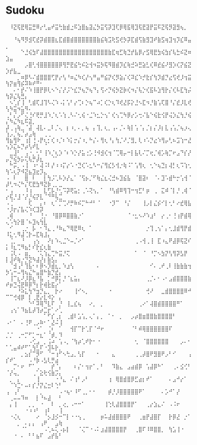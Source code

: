 # Sudoku

⠀⠸⣝⢯⣟⢿⣭⣛⠿⡔⢃⣤⠞⣭⢓⣷⣾⣐⠯⣱⣿⣦⣽⣌⡳⣭⢫⡽⣹⢏⡿⢿⣯⢿⣹⢯⣟⣽⡟⣭⠯⣝⢯⡻⣽⣻⢦⡀⠀⠀⠀⠀⠀⠀⠀⠀⠀⠀⠀⠀⠀⠀⠀⠀
⠀⠀⠘⢦⠻⡻⣺⢏⣞⡽⣾⣿⣿⣆⣏⣾⣿⣾⣿⣿⣿⣿⣿⣿⣷⣮⢷⣩⢗⣫⢞⡳⡽⣏⣾⢫⣷⣻⣹⠞⣷⣫⢶⣹⢲⡹⣎⠿⣤⡀⠀⠀⠀⠀⠀⠀⠀⠀⠀⠀⠀⠀⠀⠀
⠀⠀⠀⠀⠑⣘⢮⣳⠏⣼⣿⣿⣿⣿⣿⣿⣿⣿⣿⣿⣿⣿⣿⣿⣿⣿⣿⣷⣏⢶⣋⢷⣙⡞⣧⡿⡔⣫⢿⣟⣳⢮⣳⡎⢧⣓⠮⣝⠶⣱⣤⠀⠀⠀⠀⠀⠀⠀⠀⠀⠀⠀⠀⠀
⠀⠀⠀⠀⠀⡠⣿⢃⢺⣿⣿⣿⣿⣿⡿⢻⡛⣟⣮⢓⠮⣕⢺⠲⣭⡳⢯⠻⣿⣾⡹⣎⢷⣚⠵⣛⣵⣃⢎⠿⣞⣮⠜⣻⡱⢎⡝⣮⣝⡱⡞⣧⣀⠀⠀⠀⠀⠀⠀⠀⠀⠀⠀⠀
⠀⠀⠀⡀⠶⡿⠣⠌⣾⣿⣿⣿⢋⡟⡔⢣⠘⠶⣌⠳⢎⡜⢢⠛⣤⠛⣮⡝⢎⡻⣵⡌⢎⠽⣎⠱⡚⣗⡎⢳⡹⣾⡙⣔⢫⢞⡸⢲⣭⢳⡝⣶⢻⡮⠽⠷⠞⠛⠂⠀⠀⠀⠀⠀
⠀⠀⠄⠂⡞⠌⠱⢸⣿⡟⡿⢇⠢⠑⡌⡜⡨⠑⣎⡙⢦⡙⢦⠙⡄⢫⠔⡙⢮⡳⣝⡷⢎⠲⡌⢧⡑⢎⣯⠧⣱⢻⡗⡌⢎⠧⣏⢳⡬⢳⡽⣌⢧⣛⡄⠀⠀⠀⠀⠀⠀⠀⠀⠀
⠀⠢⢁⡎⢸⠀⢃⣾⢏⣸⢹⠣⢌⠱⠠⡅⢡⠃⡔⢉⠆⡑⢦⠉⠴⡁⢎⡑⢆⠹⢞⣜⡯⡕⣘⠢⣏⠲⡘⣷⢡⢏⣿⠘⡌⣞⡸⣇⢞⢣⠳⣭⠲⣥⠻⠄⠀⠀⠀⠀⠀⠀⠀⠀
⢀⠃⡌⡠⠋⢌⢘⠎⢟⡛⣸⠱⡈⢆⠡⢱⢀⠣⠌⢂⢮⠐⣈⠱⣂⡑⢢⠁⢎⢢⢉⠳⡿⡔⡡⢒⠌⣧⠑⢮⣗⢪⡟⢬⡱⣌⢳⡘⢮⡌⠳⣌⠳⣆⠯⣽⡀⠀⠀⠀⠀⠀⠀⠀
⡼⢀⢠⢷⣀⠈⣼⠀⢼⣇⠄⣀⠇⡈⢄⠀⡆⠰⡀⠄⡀⢦⠀⡄⢹⡀⢆⡀⢠⠄⡈⠄⢷⡇⢡⠈⡄⡈⡆⡌⡸⡆⣇⢠⢡⡈⢦⡰⢄⢱⡠⡈⢦⡈⡴⣠⢷⠀⠀⢀⢀⠀⠀⠀
⢻⣦⢻⠗⠀⢰⡇⢘⠠⡟⢆⡂⢎⠰⡈⠆⠱⡅⡒⡌⠰⡀⠓⡌⠄⢻⢆⠘⡄⢳⡈⠜⡈⣻⡀⢇⠰⠡⡙⣔⠱⢻⡤⢃⠦⣩⢱⠒⣜⢢⡱⣍⠦⡙⡴⢣⠞⣇⠀⠈⠀⠀⠀⠀
⠀⣀⣸⠃⠀⢠⠐⡀⢂⠃⢸⠱⡈⢆⡱⠈⠆⠱⡑⡜⣥⢐⡡⢘⠺⣺⢎⢲⠈⢉⢿⡤⠒⡇⣧⢇⠌⡉⢖⡈⢾⡡⢷⡉⠖⣠⠙⡎⡜⡤⡙⢮⡳⡥⢍⢧⡛⡼⣆⠀⠀⠈⠁⠀
⠀⠓⡭⡀⠠⢸⠀⠰⠂⢼⠨⠇⡜⠰⠰⡍⡔⠡⠐⣙⢎⠡⣂⠣⠒⡌⢻⣎⡣⢺⡐⢷⠨⠁⢡⢻⢆⠀⢂⠑⢦⣙⡆⢼⡃⢆⠩⢱⢂⢳⠡⢆⡝⠺⣝⣦⣹⣖⡹⣄⠀⠀⠀⠀
⠠⠀⠇⠀⠀⣿⠀⠇⠀⠀⡇⢳⡨⢁⠧⡱⡜⣄⠁⠈⢫⡦⡈⠋⢷⣌⣆⢌⣚⠦⣹⣮⣧⠀⠈⣿⣽⠆⠀⠈⠄⣹⠡⣾⠓⡒⢡⢺⠈⡼⢃⠲⢌⠓⡌⢏⣟⣳⠻⣝⡷⢀⡀⣀
⠂⢠⠀⠀⠀⠸⢰⠀⠀⠀⣇⢋⡧⡘⢂⠩⡽⢟⣥⡂⢀⠡⢝⢢⡀⠁⠀⠘⢣⣾⠿⢻⢹⠒⢲⣋⠃⡶⠀⢀⠀⣍⠾⠈⡇⡘⢀⢾⠈⡔⢯⡘⣸⠈⡜⡘⢮⡝⣇⠈⠙⠛⢧⣉
⠠⢈⠀⠀⠀⠀⢏⠀⠀⡄⠆⠀⢆⠁⡉⢉⠜⡛⠷⠮⡉⠓⠚⠃⠈⠀⠀⠐⡹⠉⠀⠘⡌⠀⠀⠀⢸⡠⡇⣌⡮⠊⡇⢂⠃⠔⣞⢿⣧⠐⡸⡖⡌⣧⢌⠱⢎⣹⡽⠀⠀⠀⠀⠀
⢀⢾⠀⠀⠀⠀⠘⠀⠀⢘⡐⠀⠘⣿⡿⠿⣿⣿⣷⡐⠁⠀⠀⠀⠀⠀⠀⠀⠀⠀⠀⠀⠈⠐⣂⠢⠜⠱⣰⠃⠀⡔⢀⠂⢘⢰⡟⣾⢿⢄⠡⢳⡕⣿⠈⠦⣹⢦⢳⣇⠀⠀⠀⠀
⠀⠊⠀⠀⢀⡐⠀⡧⠀⠂⠹⣄⢀⠘⠷⣄⠙⢿⣟⠿⢆⠀⠁⠀⠀⠀⠀⠀⠀⠀⠀⠀⠀⠀⠀⠀⠀⡐⢹⢀⢢⠁⡄⢂⣸⣾⢻⡟⣾⠸⣅⢂⠻⣼⢈⡗⠤⣏⢷⣸⡄⠀⠀⠀
⠀⢈⡀⠀⠘⠀⠀⢠⢢⠀⠀⠜⡆⠱⢄⣈⠑⠤⡈⠔⠁⠀⠀⠀⠀⠀⠀⠀⠀⠀⠀⠀⠀⠀⢀⠠⢺⢀⢸⠀⣏⠰⣄⠟⣼⡿⢯⣝⠎⡅⠸⣆⢉⠻⣦⡃⠎⡗⣎⢆⣷⠀⠀⠀
⠀⢨⢇⠠⠀⣶⡀⠀⠈⢅⢱⣄⢉⠓⣭⡘⢍⠀⠀⠀⠀⠀⠀⠀⠀⠀⠀⠀⠀⠀⠀⠀⠀⠀⠁⠀⠈⠀⠘⡉⠢⣳⡝⢣⢻⡽⣣⡟⠀⡇⣸⠞⢷⡐⡙⣝⠳⣼⡜⡆⣷⣣⡄⠀
⠀⠈⣺⢠⠃⢹⣧⠂⠆⡿⠢⡹⣾⣆⡀⠱⣰⢣⠀⠀⠀⠀⠀⠀⠄⠀⠀⠀⠀⠀⠀⠀⠀⠀⠀⠀⠀⠀⠊⠄⢀⠞⢀⠇⢸⣷⣷⣷⢲⡳⢡⠒⠤⢻⢦⣌⠓⣤⣿⠓⣷⡙⣞⡄
⠀⢸⠉⣆⠜⡸⡿⣆⠘⣧⠀⡁⠚⡿⡅⡘⠈⣆⣥⡄⠀⠀⠀⠀⠀⠀⠀⠀⠀⠀⠀⠀⠀⠀⠀⠀⠀⢀⡈⠄⠂⠠⠂⣠⣾⣿⣿⣿⣷⠞⡶⣙⢬⣟⠿⡿⠙⡆⡗⢾⣗⣯⡔⠁
⠀⠀⠀⠘⠵⣅⢳⠙⣲⡙⣄⡀⠀⡗⠔⠀⠀⠀⢸⠊⠢⡀⠀⠀⠀⠀⠀⠐⠀⠀⠀⠀⠀⠀⠀⠀⠀⢚⠜⠀⠀⣀⣾⣿⣿⣿⣿⠿⠚⠉⠉⢚⢾⡿⠀⡇⢀⣟⡔⣇⠺⡕⠀⡄
⠀⠀⠀⠀⠀⠀⠑⠃⠽⢿⠙⣇⠏⠀⡘⠀⢸⣀⣎⢦⠀⠀⠔⡀⠀⡀⠀⠀⠀⠀⠀⠀⠀⠀⠀⢀⠔⠁⢼⣿⣾⣿⣿⣿⣿⠛⠁⠀⠀⠀⢠⢢⠁⠹⣦⣇⡼⢹⡴⣉⡖⠁⠔⢁
⠀⠀⠀⠀⠀⠀⠀⠀⠀⠀⠁⠋⡎⢀⡆⠀⢀⣾⠇⣡⢡⡀⢄⠁⡄⡀⠀⠁⠂⠀⡀⠀⠀⡠⡴⣿⣶⣿⣿⣷⣿⣿⣿⣿⠃⠀⠀⠀⠀⠠⠂⠁⠀⠄⢘⠟⢀⡠⠷⠂⠁⣜⠬⢸
⠀⠀⠀⠀⠀⠀⠀⠀⠐⠁⠀⢈⠆⠀⠁⠀⠀⢺⡏⠉⡗⢁⡏⠈⠚⠖⠀⠀⠀⠀⠀⠀⠀⠈⠃⠾⢿⣿⣿⣿⣿⣿⣿⠏⠀⠀⠀⠀⠀⡈⡈⠀⢀⠒⡉⠋⡁⠒⣆⠁⠈⡾⡀⠹
⠀⠀⠀⠀⠀⠀⠠⢊⣠⠀⡀⢨⠴⠀⢡⠠⡀⠈⢳⡴⢁⠞⡗⠂⠐⠀⠀⠀⠀⠀⠀⠀⠀⠀⢂⠀⠈⣿⣿⣿⣿⣿⣿⠀⠀⠀⡠⠄⠂⠁⢁⣤⠾⠞⠋⢁⢳⣃⠏⠐⣹⠧⡗⡀
⠀⠀⠀⠀⡀⣢⡎⠉⡻⠋⠀⠈⠒⢰⠋⠢⢓⣠⡀⢣⡏⠀⠀⠀⠂⠀⠀⠀⣄⠀⠀⠀⠀⠀⢀⢀⡼⣿⠟⣻⣿⠟⡠⠃⠊⠀⠀⠀⢠⡎⠞⠁⠀⠀⠀⠠⠘⡷⠠⣣⢇⡛⣴⠀
⠀⠀⡉⠂⠖⠀⠋⠁⢀⠀⠀⠀⡞⠈⡄⠀⠀⠀⠆⡌⠂⢲⡖⠁⡀⠃⠀⠀⠹⣷⣄⠀⣠⣴⣾⡿⠀⢡⣼⡿⠓⠁⠀⠀⢀⠄⣪⢊⠃⠈⡜⢤⡀⠀⠀⠀⢀⠁⣕⢗⢪⣷⡩⡄
⠀⡀⠀⡄⠀⠀⠀⠀⢸⠀⠀⠀⠀⠐⠘⣄⠀⠌⢰⠃⡠⠃⠀⠀⠀⠀⠀⢰⠀⢿⣿⣾⣿⡿⣋⣴⡆⠞⠁⠀⠀⠀⠀⠄⣠⠚⡔⠁⠀⠀⠈⠱⣉⠂⠤⠆⡎⡘⡝⣌⣒⠇⢑⠃
⢠⠀⢠⠃⠀⠀⠀⠀⠀⡀⠀⠀⠀⠀⠠⠐⢦⠂⠸⠋⢀⡀⠂⠂⠀⠀⠀⡾⡘⡸⣿⣿⣿⣿⣿⠟⠁⠀⠀⠀⠀⠄⡡⠚⠁⡜⠀⠀⠀⠀⢀⠤⠤⠹⠶⠀⠀⡇⠘⠦⣼⠀⠀⠃
⠀⡄⢸⠀⠀⠀⡀⡀⠀⠐⠀⠀⠇⠀⡀⢔⡀⠠⠒⠒⠁⠀⠀⠀⠀⠀⢸⢑⢇⣼⣿⣿⣿⡟⠁⠀⠀⢀⡔⣱⣄⠌⠀⠠⠨⠖⠀⠀⠀⠀⠀⠀⠀⠀⠐⠰⠰⠃⠀⢰⠇⠀⠀⢸
⠀⠐⢌⢆⠀⠀⠀⠀⠔⠀⠈⡢⣸⡪⠒⠉⡇⠐⠐⢢⢀⠀⠀⠀⠀⡶⠥⣼⣾⣿⣿⣿⠟⠀⠀⢀⣶⡟⣼⣿⡏⠀⠀⡗⡿⣜⠀⡐⠁⠀⠀⠀⡀⠀⠄⡄⡄⠀⢠⠟⠀⠀⣠⢷
⠀⠀⠀⠀⠈⠁⠀⠀⠀⠀⠠⢁⠦⢅⠠⡦⡇⠀⠀⠈⢌⠉⠐⠠⠅⣰⣼⣿⣿⣿⣿⡟⠀⠀⢀⣿⠏⠸⠿⣿⣿⡀⠀⢳⣡⢸⠐⠀⠀⠀⠀⠐⠀⠄⠀⠃⠃⣦⠏⠀⣠⡞⣧⠃